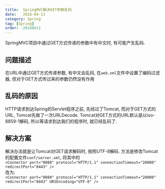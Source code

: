 ```yaml
---
title:  SpringMVC解决GET参数乱码
date:   2016-04-11
category: Spring
tag: [Spring]
order: -20160411
---
```

SpringMVC项目中通过GET方式传递的参数中有中文时, 有可能产生乱码.


## 问题描述

在URL中通过GET方式传递参数, 有中文会乱码, 在`web.xml`文件中设置了编码过滤器, 但对于GET方式传过来的参数仍然没有作用

## 乱码的原因

HTTP请求到达Spring的Servlet程序之前, 先经过了Tomcat, 而对于GET方式的URL, Tomcat先做了一次URLDecode.  Tomcat对GET方式的URL默认是以iso-8859-1解码, 所以等请求到达我们的程序时, 就已经乱码了.

## 解决方案

解决办法就是让Tomcat对GET请求解码时, 按照UTF-8解码. 方法是修改Tomcat的配置文件`conf/server.xml`, 将其中的  
`<Connector port="8080" protocol="HTTP/1.1" connectionTimeout="20000" redirectPort="8443" />`  
改为:  
`<Connector port="8080" protocol="HTTP/1.1" connectionTimeout="20000" redirectPort="8443" URIEncoding="UTF-8" />`

